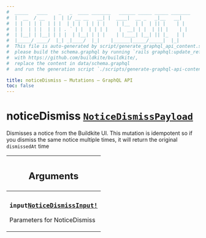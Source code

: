 ```yaml
---
#  _____   ____    _   _  ____ _______   ______ _____ _____ _______
#  |  __  / __   |  | |/ __ __   __| |  ____|  __ _   _|__   __|
#  | |  | | |  | | |  | | |  | | | |    | |__  | |  | || |    | |
#  | |  | | |  | | | . ` | |  | | | |    |  __| | |  | || |    | |
#  | |__| | |__| | | |  | |__| | | |    | |____| |__| || |_   | |
#  |_____/ ____/  |_| _|____/  |_|    |______|_____/_____|  |_|
#  This file is auto-generated by script/generate_graphql_api_content.sh,
#  please build the schema.graphql by running `rails graphql:update_reference_schema`
#  with https://github.com/buildkite/buildkite/,
#  replace the content in data/schema.graphql
#  and run the generation script `./scripts/generate-graphql-api-content.sh`.

title: noticeDismiss – Mutations – GraphQL API
toc: false
---
```


<!-- vale off -->
<h1 class="has-pills" data-algolia-exclude>
  noticeDismiss
  <a href="/docs/apis/graphql/schemas/object/noticedismisspayload" class="pill pill--object pill--normal-case pill--large" title="Go to OBJECT NoticeDismissPayload">
  <code>NoticeDismissPayload</code>
</a>

</h1>
<!-- vale on -->

Dismisses a notice from the Buildkite UI. This mutation is idempotent so if you dismiss the same notice multiple times, it will return the original `dismissedAt` time

<table class="responsive-table responsive-table--single-column-rows">
  <thead>
    <th>
      <h2 data-algolia-exclude>Arguments</h2>
    </th>
  </thead>
  <tbody>
    <tr><td><h3 class="is-small has-pills"><code>input</code><a href="/docs/apis/graphql/schemas/input_object/noticedismissinput" class="pill pill--input_object pill--normal-case pill--medium" title="Go to INPUT_OBJECT NoticeDismissInput"><code>NoticeDismissInput!</code></a></h3><p>Parameters for NoticeDismiss</p></td></tr>
  </tbody>
</table>
